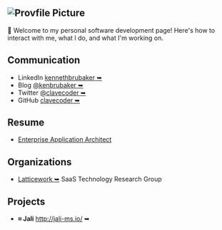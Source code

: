 <!-- markdownlint-disable first-line-h1 first-header-h1 -->

## ![Provfile Picture](http://gravatar.com/avatar/d09f0e413bbefdf600c3b7eae145a559?s=80&d=mm)

**🔑** Welcome to my personal software development page! Here's how to interact with me, what I do, and what I'm working on.

## Communication

- LinkedIn <a href="https://www.linkedin.com/in/kennethbrubaker" target="_blank">kennethbrubaker ➥</a>
- Blog <a href="https://medium.com/@kenbrubaker" target="_blank">@kenbrubaker ➥</a>
- Twitter <a href="https://twitter.com/clavecoder" target="_blank">@clavecoder ➥</a>
- GitHub <a href="https://github.com/clavecoder" target="_blank">clavecoder ➥</a>

## Resume

- [Enterprise Application Architect](./resume/kenbrubaker.md)

## Organizations

- <a href="https://latticework.github.io/" target="_blank">Latticework ➥</a>
  SaaS Technology Research Group

## Projects

- **⌗ Jali**  <a href="http://jali-ms.io/" target="_blank">http://jali-ms.io/ ➥</a>
